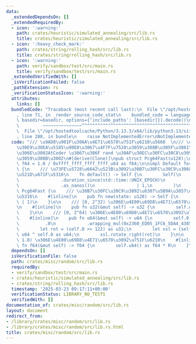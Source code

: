 ```yaml
---
data:
  _extendedDependsOn: []
  _extendedRequiredBy:
  - icon: ':warning:'
    path: crates/heuristic/simulated_annealing/src/lib.rs
    title: crates/heuristic/simulated_annealing/src/lib.rs
  - icon: ':heavy_check_mark:'
    path: crates/string/rolling_hash/src/lib.rs
    title: crates/string/rolling_hash/src/lib.rs
  - icon: ':warning:'
    path: verify/sandbox/test/src/main.rs
    title: verify/sandbox/test/src/main.rs
  _extendedVerifiedWith: []
  _isVerificationFailed: false
  _pathExtension: rs
  _verificationStatusIcon: ':warning:'
  attributes:
    links: []
  bundledCode: "Traceback (most recent call last):\n  File \"/opt/hostedtoolcache/Python/3.13.3/x64/lib/python3.13/site-packages/onlinejudge_verify/documentation/build.py\"\
    , line 71, in _render_source_code_stat\n    bundled_code = language.bundle(stat.path,\
    \ basedir=basedir, options={'include_paths': [basedir]}).decode()\n          \
    \         ~~~~~~~~~~~~~~~^^^^^^^^^^^^^^^^^^^^^^^^^^^^^^^^^^^^^^^^^^^^^^^^^^^^^^^^^^^^^^^^^^\n\
    \  File \"/opt/hostedtoolcache/Python/3.13.3/x64/lib/python3.13/site-packages/onlinejudge_verify/languages/rust.py\"\
    , line 288, in bundle\n    raise NotImplementedError\nNotImplementedError\n"
  code: "/// \u9AD8\u901F\u306A\u4E71\u6570\u751F\u6210\u5668  \n/// \u30E9\u30A4\u30D6\
    \u30E9\u30EA\u5185\u90E8\u3067\u4F7F\u7528\u3059\u308B\u305F\u3081\u306E\u3082\
    \u306E\u3002AtCoder \u3067\u306F rand \u30AF\u30EC\u30FC\u30C8\u3092\u4F7F\u7528\
    \u3059\u308B\u3002\n#[derive(Clone)]\npub struct Pcg64Fast(u128);\n\nconst R:\
    \ f64 = 1.0 / 0xffff_ffff_ffff_ffff_u64 as f64;\n\nimpl Default for Pcg64Fast\
    \ {\n    /// \u73FE\u5728\u6642\u523B\u3092\u30B7\u30FC\u30C9\u3068\u3057\u3066\
    \u521D\u671F\u5316\n    fn default() -> Self {\n        Self(\n            std::time::SystemTime::now()\n\
    \                .duration_since(std::time::UNIX_EPOCH)\n                .unwrap()\n\
    \                .as_nanos()\n                | 1,\n        )\n    }\n}\n\nimpl\
    \ Pcg64Fast {\n    /// \u30B7\u30FC\u30C9\u3092\u6307\u5B9A\u3057\u3066\u521D\u671F\
    \u5316\n    #[inline]\n    pub fn new(state: u128) -> Self {\n        Self(state\
    \ | 1)\n    }\n\n    /// [0, 2^32) \u306E\u4E00\u69D8\u4E71\u6570\u3092\u751F\u6210\
    \n    #[inline]\n    pub fn u32(&mut self) -> u32 {\n        self.u64() as u32\n\
    \    }\n\n    /// [0, 2^64) \u306E\u4E00\u69D8\u4E71\u6570\u3092\u751F\u6210\n\
    \    #[inline]\n    pub fn u64(&mut self) -> u64 {\n        self.0 = self\n  \
    \          .0\n            .wrapping_mul(0x2360_ED05_1FC6_5DA4_4385_DF64_9FCC_F645);\n\
    \        let rot = (self.0 >> 122) as u32;\n        let xsl = (self.0 >> 64) as\
    \ u64 ^ self.0 as u64;\n        xsl.rotate_right(rot)\n    }\n\n    /// [0.0,\
    \ 1.0) \u306E\u4E00\u69D8\u4E71\u6570\u3092\u751F\u6210\n    #[inline]\n    pub\
    \ fn f64(&mut self) -> f64 {\n        self.u64() as f64 * R\n    }\n}\n"
  dependsOn: []
  isVerificationFile: false
  path: crates/misc/random/src/lib.rs
  requiredBy:
  - verify/sandbox/test/src/main.rs
  - crates/heuristic/simulated_annealing/src/lib.rs
  - crates/string/rolling_hash/src/lib.rs
  timestamp: '2025-03-23 09:17:11+00:00'
  verificationStatus: LIBRARY_NO_TESTS
  verifiedWith: []
documentation_of: crates/misc/random/src/lib.rs
layout: document
redirect_from:
- /library/crates/misc/random/src/lib.rs
- /library/crates/misc/random/src/lib.rs.html
title: crates/misc/random/src/lib.rs
---
```


